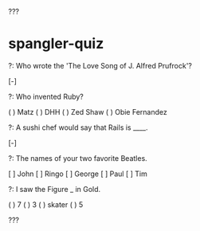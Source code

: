 ???

# spangler-quiz

?: Who wrote the 'The Love Song of J. Alfred Prufrock'?

[-]

?: Who invented Ruby?

( ) Matz
( ) DHH
( ) Zed Shaw
( ) Obie Fernandez

?: A sushi chef would say that Rails is ____.

[-]

?: The names of your two favorite Beatles.

[ ] John
[ ] Ringo
[ ] George
[ ] Paul
[ ] Tim

?: I saw the Figure _ in Gold.

( ) 7
( ) 3
( ) skater
( ) 5

???
